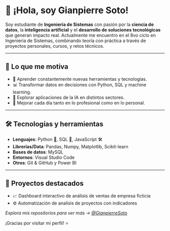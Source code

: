 # 👋 ¡Hola, soy Gianpierre Soto!

Soy estudiante de **Ingeniería de Sistemas** con pasión por la **ciencia de datos**, la **inteligencia artificial** y el **desarrollo de soluciones tecnológicas** que generan impacto real. Actualmente me encuentro en el 8vo ciclo en Ingenieria de Sistemas, combinando teoría con práctica a través de proyectos personales, cursos, y retos técnicos.

---

## 🚀 Lo que me motiva

- 🌱 Aprender constantemente nuevas herramientas y tecnologías.
- 📊 Transformar datos en decisiones con Python, SQL y machine learning.
- 🤖 Explorar aplicaciones de la IA en distintos sectores.
- 🧠 Mejorar cada día tanto en lo profesional como en lo personal.

---

## 🛠 Tecnologías y herramientas

- **Lenguajes**: Python 🐍, SQL 🧮, JavaScript 🛠️
- **Librerías/Data**: Pandas, Numpy, Matplotlib, Scikit-learn
- **Bases de datos**: MySQL
- **Entornos**: Visual Studio Code
- **Otros**: Git & GitHub y Power BI

---

## 📁 Proyectos destacados

- 📈 Dashboard interactivo de análisis de ventas de empresa ficticia
- ⚙️ Automatización de analisis de proyectos con indicadores

*Explora mis repositorios para ver más → [@GianpierreSoto](https://github.com/GianpierreSO)*

¡Gracias por visitar mi perfil! ⭐
